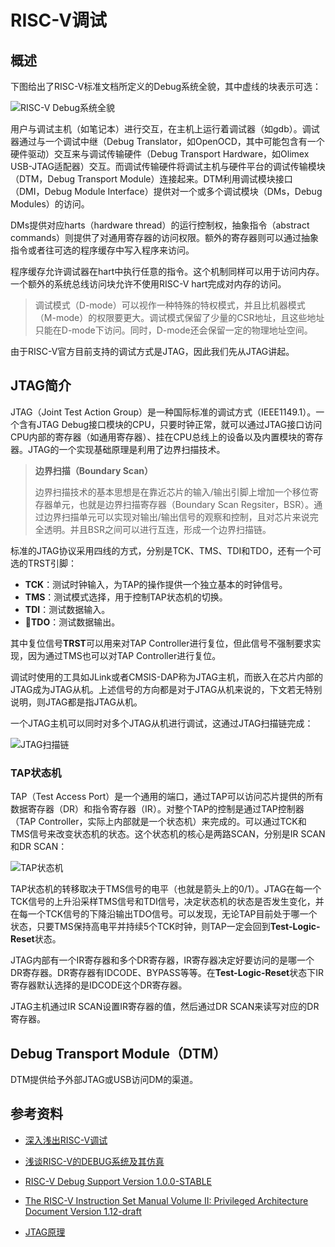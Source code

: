 # RISC-V调试



## 概述

下图给出了RISC-V标准文档所定义的Debug系统全貌，其中虚线的块表示可选：

![RISC-V Debug系统全貌](https://upic-groupsun.oss-cn-shenzhen.aliyuncs.com/uPic/image-20210113144906368.png)

用户与调试主机（如笔记本）进行交互，在主机上运行着调试器（如gdb）。调试器通过与一个调试中继（Debug Translator，如OpenOCD，其中可能包含有一个硬件驱动）交互来与调试传输硬件（Debug Transport Hardware，如Olimex USB-JTAG适配器）交互。而调试传输硬件将调试主机与硬件平台的调试传输模块（DTM，Debug Transport Module）连接起来。DTM利用调试模块接口（DMI，Debug Module Interface）提供对一个或多个调试模块（DMs，Debug Modules）的访问。

DMs提供对应harts（hardware thread）的运行控制权，抽象指令（abstract commands）则提供了对通用寄存器的访问权限。额外的寄存器则可以通过抽象指令或者往可选的程序缓存中写入程序来访问。

程序缓存允许调试器在hart中执行任意的指令。这个机制同样可以用于访问内存。一个额外的系统总线访问块允许不使用RISC-V hart完成对内存的访问。

> 调试模式（D-mode）可以视作一种特殊的特权模式，并且比机器模式（M-mode）的权限要更大。调试模式保留了少量的CSR地址，且这些地址只能在D-mode下访问。同时，D-mode还会保留一定的物理地址空间。

由于RISC-V官方目前支持的调试方式是JTAG，因此我们先从JTAG讲起。



## JTAG简介

JTAG（Joint Test Action Group）是一种国际标准的调试方式（IEEE1149.1）。一个含有JTAG Debug接口模块的CPU，只要时钟正常，就可以通过JTAG接口访问CPU内部的寄存器（如通用寄存器）、挂在CPU总线上的设备以及内置模块的寄存器。JTAG的一个实现基础原理是利用了边界扫描技术。

> **边界扫描（Boundary Scan）**
>
> 边界扫描技术的基本思想是在靠近芯片的输入/输出引脚上增加一个移位寄存器单元，也就是边界扫描寄存器（Boundary Scan Regsiter，BSR）。通过边界扫描单元可以实现对输出/输出信号的观察和控制，且对芯片来说完全透明。并且BSR之间可以进行互连，形成一个边界扫描链。

标准的JTAG协议采用四线的方式，分别是TCK、TMS、TDI和TDO，还有一个可选的TRST引脚：

- **TCK**：测试时钟输入，为TAP的操作提供一个独立基本的时钟信号。
- **TMS**：测试模式选择，用于控制TAP状态机的切换。
- **TDI**：测试数据输入。
- **TDO**：测试数据输出。

其中复位信号**TRST**可以用来对TAP Controller进行复位，但此信号不强制要求实现，因为通过TMS也可以对TAP Controller进行复位。

调试时使用的工具如JLink或者CMSIS-DAP称为JTAG主机，而嵌入在芯片内部的JTAG成为JTAG从机。上述信号的方向都是对于JTAG从机来说的，下文若无特别说明，则JTAG都是指JTAG从机。

一个JTAG主机可以同时对多个JTAG从机进行调试，这通过JTAG扫描链完成：

![JTAG扫描链](https://upic-groupsun.oss-cn-shenzhen.aliyuncs.com/uPic/image-20210113161555367.png)

### TAP状态机

TAP（Test Access Port）是一个通用的端口，通过TAP可以访问芯片提供的所有数据寄存器（DR）和指令寄存器（IR）。对整个TAP的控制是通过TAP控制器（TAP Controller，实际上内部就是一个状态机）来完成的。可以通过TCK和TMS信号来改变状态机的状态。这个状态机的核心是两路SCAN，分别是IR SCAN和DR SCAN：

![TAP状态机](https://upic-groupsun.oss-cn-shenzhen.aliyuncs.com/uPic/image-20210113162752692.png)

TAP状态机的转移取决于TMS信号的电平（也就是箭头上的0/1）。JTAG在每一个TCK信号的上升沿采样TMS信号和TDI信号，决定状态机的状态是否发生变化，并在每一个TCK信号的下降沿输出TDO信号。可以发现，无论TAP目前处于哪一个状态，只要TMS保持高电平并持续5个TCK时钟，则TAP一定会回到**Test-Logic-Reset**状态。

JTAG内部有一个IR寄存器和多个DR寄存器，IR寄存器决定好要访问的是哪一个DR寄存器。DR寄存器有IDCODE、BYPASS等等。在**Test-Logic-Reset**状态下IR寄存器默认选择的是IDCODE这个DR寄存器。

JTAG主机通过IR SCAN设置IR寄存器的值，然后通过DR SCAN来读写对应的DR寄存器。



## Debug Transport Module（DTM）

DTM提供给予外部JTAG或USB访问DM的渠道。



## 参考资料

- [深入浅出RISC-V调试](https://liangkangnan.gitee.io/2020/03/21/深入浅出RISC-V调试/)
- [浅谈RISC-V的DEBUG系统及其仿真](https://zhuanlan.zhihu.com/p/125145986)
- [RISC-V Debug Support Version 1.0.0-STABLE](https://github.com/riscv/riscv-debug-spec/blob/master/riscv-debug-stable.pdf)
- [The RISC-V Instruction Set Manual Volume II: Privileged Architecture Document Version 1.12-draft](https://riscv.org/technical/specifications/)

- [JTAG原理](https://blog.csdn.net/orange_os/article/details/7544032)

